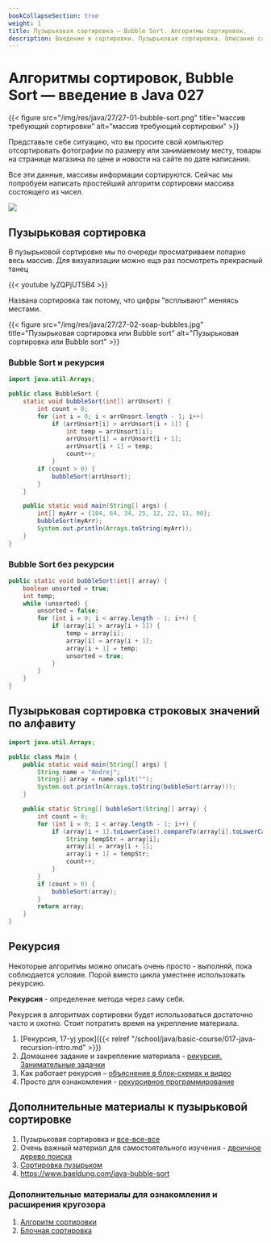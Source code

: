 ```yaml
---
bookCollapseSection: true
weight: 1
title: Пузырьковая сортировка — Bubble Sort. Алгоритмы сортировок.
description: Введение в сортировки. Пузырьковая сортировка. Описание самой простой сортировки.
---
```


# Алгоритмы сортировок, Bubble Sort — введение в Java 027

{{< figure src="/img/res/java/27/27-01-bubble-sort.png" title="массив требующий сортировки" alt="массив требующий сортировки" >}}

Представьте себе ситуацию, что вы просите свой компьютер отсортировать фотографии по размеру или занимаемому месту, товары на странице магазина по цене и новости на сайте по дате написания.

Все эти данные, массивы информации сортируются. Сейчас мы попробуем написать простейший алгоритм сортировки массива состоящего из чисел.

![](https://upload.wikimedia.org/wikipedia/commons/c/c8/Bubble-sort-example-300px.gif)

## Пузырьковая сортировка

В пузырьковой сортировке мы по очереди просматриваем попарно весь массив. Для визуализации можно ещэ раз посмотреть прекрасный танец

{{< youtube lyZQPjUT5B4 >}}

Названа сортировка так потому, что цифры "всплывают" меняясь местами.
 
 {{< figure src="/img/res/java/27/27-02-soap-bubbles.jpg" title="Пузырьковая сортировка или Bubble sort" alt="Пузырьковая сортировка или Bubble sort" >}}

### Bubble Sort и рекурсия

```Java
import java.util.Arrays;

public class BubbleSort {
	static void bubbleSort(int[] arrUnsort) {
		int count = 0;
		for (int i = 0; i < arrUnsort.length - 1; i++)
			if (arrUnsort[i] > arrUnsort[i + 1]) {
				int temp = arrUnsort[i];
				arrUnsort[i] = arrUnsort[i + 1];
				arrUnsort[i + 1] = temp;
				count++;
			}
		if (count > 0) {
			bubbleSort(arrUnsort);
		}
	}

	public static void main(String[] args) {
		int[] myArr = {104, 64, 34, 25, 12, 22, 11, 90};
		bubbleSort(myArr);
		System.out.println(Arrays.toString(myArr));
	}
}
```


### Bubble Sort без рекурсии

```java
public static void bubbleSort(int[] array) {
    boolean unsorted = true;
    int temp;
    while (unsorted) {
        unsorted = false;
        for (int i = 0; i < array.length - 1; i++) {
            if (array[i] > array[i + 1]) {
                temp = array[i];
                array[i] = array[i + 1];
                array[i + 1] = temp;
                unsorted = true;
            }
        }
    }
}
```

## Пузырьковая сортировка строковых значений по алфавиту

```java
import java.util.Arrays;

public class Main {
    public static void main(String[] args) {
        String name = "Andrej";
        String[] array = name.split("");
        System.out.println(Arrays.toString(bubbleSort(array)));
    }

    public static String[] bubbleSort(String[] array) {
        int count = 0;
        for (int i = 0; i < array.length - 1; i++) {
            if (array[i + 1].toLowerCase().compareTo(array[i].toLowerCase()) < 0) {
                String tempStr = array[i];
                array[i] = array[i + 1];
                array[i + 1] = tempStr;
                count++;
            }
        }
        if (count > 0) {
            bubbleSort(array);
        }
        return array;
    }
}
```

## Рекурсия

Некоторые алгоритмы можно описать очень просто - выполняй, пока соблюдается условие. Порой вместо цикла уместнее использовать рекурсию.

**Рекурсия** - определение метода через саму себя. 

Рекурсия в алгоритмах сортировки будет использоваться достаточно часто и охотно. Стоит потратить время на укрепление материала. 

1. [Рекурсия, 17-yj урок]({{< relref "/school/java/basic-course/017-java-recursion-intro.md" >}})
2. Домашнее задание и закрепление материала - [рекурсия. Занимательные задачки](https://habr.com/ru/post/275813/)
3. Как работает рекурсия – [объяснение в блок-схемах и видео](https://habr.com/ru/post/337030/)
4. Просто для ознакомления - [рекурсивное программирование](https://medium.com/nuances-of-programming/%D1%80%D0%B5%D0%BA%D1%83%D1%80%D1%81%D0%B8%D0%B2%D0%BD%D0%BE%D0%B5-%D0%BF%D1%80%D0%BE%D0%B3%D1%80%D0%B0%D0%BC%D0%BC%D0%B8%D1%80%D0%BE%D0%B2%D0%B0%D0%BD%D0%B8%D0%B5-74c03b764d38)

## Дополнительные материалы к пузырьковой сортировке

1. Пузырьковая сортировка и [все-все-все](https://habr.com/ru/post/204600/)
2. Очень важный материал для самостоятельного изучения - [двоичное дерево поиска](https://ru.wikipedia.org/wiki/%D0%94%D0%B2%D0%BE%D0%B8%D1%87%D0%BD%D0%BE%D0%B5_%D0%B4%D0%B5%D1%80%D0%B5%D0%B2%D0%BE_%D0%BF%D0%BE%D0%B8%D1%81%D0%BA%D0%B0)
3. [Сортировка пузырьком](https://ru.wikipedia.org/wiki/%D0%A1%D0%BE%D1%80%D1%82%D0%B8%D1%80%D0%BE%D0%B2%D0%BA%D0%B0_%D0%BF%D1%83%D0%B7%D1%8B%D1%80%D1%8C%D0%BA%D0%BE%D0%BC)
4. https://www.baeldung.com/java-bubble-sort

### Дополнительные материалы для ознакомления и расширения кругозора

1. [Алгоритм сортировки](https://ru.wikipedia.org/wiki/%D0%90%D0%BB%D0%B3%D0%BE%D1%80%D0%B8%D1%82%D0%BC_%D1%81%D0%BE%D1%80%D1%82%D0%B8%D1%80%D0%BE%D0%B2%D0%BA%D0%B8)
2. [Блочная сортировка](https://ru.wikipedia.org/wiki/%D0%91%D0%BB%D0%BE%D1%87%D0%BD%D0%B0%D1%8F_%D1%81%D0%BE%D1%80%D1%82%D0%B8%D1%80%D0%BE%D0%B2%D0%BA%D0%B0)



